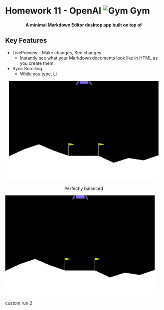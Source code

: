 <h1>
  <br>
  Homework 11 - OpenAI 
  <img src="https://gym.openai.com/assets/dist/home/header/home-icon-54c30e2345.svg" alt="Gym" width="50">
  Gym
  <br>
</h1>

<h4 align="center">A minimal Markdown Editor desktop app built on top of </h4>


## Key Features

* LivePreview - Make changes, See changes
  - Instantly see what your Markdown documents look like in HTML as you create them.
* Sync Scrolling
  - While you type, Li

<div align="center">
<img src="Lunar_lander_run3.gif">
<p>Perfectly balanced</p>
</div>

![](Lunar_lander_run3.gif)

custom run 2

